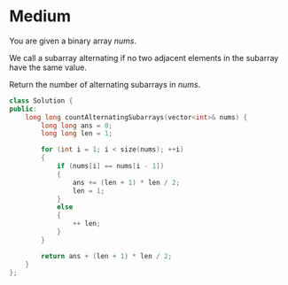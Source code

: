 # Medium

You are given a binary array $nums$.

We call a subarray alternating if no two adjacent elements in the subarray have the same value.

Return the number of alternating subarrays in $nums$.

```cpp
class Solution {
public:
    long long countAlternatingSubarrays(vector<int>& nums) {
        long long ans = 0;
        long long len = 1;

        for (int i = 1; i < size(nums); ++i)
        {
            if (nums[i] == nums[i - 1])
            {
                ans += (len + 1) * len / 2;
                len = 1;
            }
            else
            {
                ++ len;
            }
        }

        return ans + (len + 1) * len / 2;
    }
};
```
